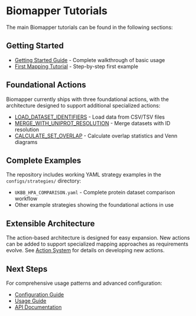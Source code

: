 # Biomapper Tutorials

The main Biomapper tutorials can be found in the following sections:

## Getting Started
- [Getting Started Guide](../guides/getting_started.md) - Complete walkthrough of basic usage
- [First Mapping Tutorial](../guides/first_mapping.rst) - Step-by-step first example

## Foundational Actions

Biomapper currently ships with three foundational actions, with the architecture designed to support additional specialized actions:

- [LOAD_DATASET_IDENTIFIERS](../actions/load_dataset_identifiers.rst) - Load data from CSV/TSV files
- [MERGE_WITH_UNIPROT_RESOLUTION](../actions/merge_with_uniprot_resolution.rst) - Merge datasets with ID resolution
- [CALCULATE_SET_OVERLAP](../actions/calculate_set_overlap.rst) - Calculate overlap statistics and Venn diagrams

## Complete Examples

The repository includes working YAML strategy examples in the `configs/strategies/` directory:
- `UKBB_HPA_COMPARISON.yaml` - Complete protein dataset comparison workflow
- Other example strategies showing the foundational actions in use

## Extensible Architecture

The action-based architecture is designed for easy expansion. New actions can be added to support specialized mapping approaches as requirements evolve. See [Action System](../architecture/action_system.rst) for details on developing new actions.

## Next Steps

For comprehensive usage patterns and advanced configuration:
- [Configuration Guide](../configuration.rst)
- [Usage Guide](../usage.rst)
- [API Documentation](../api/)